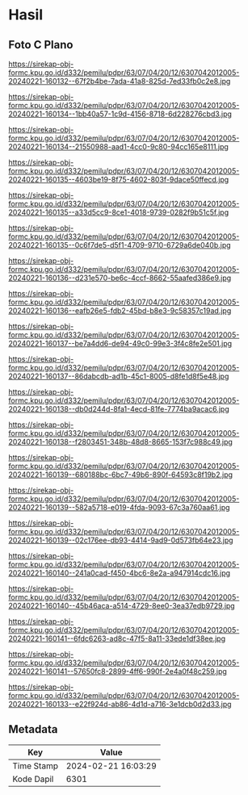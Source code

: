 # Hasil

## Foto C Plano

https://sirekap-obj-formc.kpu.go.id/d332/pemilu/pdpr/63/07/04/20/12/6307042012005-20240221-160132--67f2b4be-7ada-41a8-825d-7ed33fb0c2e8.jpg

https://sirekap-obj-formc.kpu.go.id/d332/pemilu/pdpr/63/07/04/20/12/6307042012005-20240221-160134--1bb40a57-1c9d-4156-8718-6d228276cbd3.jpg

https://sirekap-obj-formc.kpu.go.id/d332/pemilu/pdpr/63/07/04/20/12/6307042012005-20240221-160134--21550988-aad1-4cc0-9c80-94cc165e8111.jpg

https://sirekap-obj-formc.kpu.go.id/d332/pemilu/pdpr/63/07/04/20/12/6307042012005-20240221-160135--4603be19-8f75-4602-803f-9dace50ffecd.jpg

https://sirekap-obj-formc.kpu.go.id/d332/pemilu/pdpr/63/07/04/20/12/6307042012005-20240221-160135--a33d5cc9-8ce1-4018-9739-0282f9b51c5f.jpg

https://sirekap-obj-formc.kpu.go.id/d332/pemilu/pdpr/63/07/04/20/12/6307042012005-20240221-160135--0c6f7de5-d5f1-4709-9710-6729a6de040b.jpg

https://sirekap-obj-formc.kpu.go.id/d332/pemilu/pdpr/63/07/04/20/12/6307042012005-20240221-160136--d231e570-be6c-4ccf-8662-55aafed386e9.jpg

https://sirekap-obj-formc.kpu.go.id/d332/pemilu/pdpr/63/07/04/20/12/6307042012005-20240221-160136--eafb26e5-fdb2-45bd-b8e3-9c58357c19ad.jpg

https://sirekap-obj-formc.kpu.go.id/d332/pemilu/pdpr/63/07/04/20/12/6307042012005-20240221-160137--be7a4dd6-de94-49c0-99e3-3f4c8fe2e501.jpg

https://sirekap-obj-formc.kpu.go.id/d332/pemilu/pdpr/63/07/04/20/12/6307042012005-20240221-160137--86dabcdb-ad1b-45c1-8005-d8fe1d8f5e48.jpg

https://sirekap-obj-formc.kpu.go.id/d332/pemilu/pdpr/63/07/04/20/12/6307042012005-20240221-160138--db0d244d-8fa1-4ecd-81fe-7774ba9acac6.jpg

https://sirekap-obj-formc.kpu.go.id/d332/pemilu/pdpr/63/07/04/20/12/6307042012005-20240221-160138--f2803451-348b-48d8-8665-153f7c988c49.jpg

https://sirekap-obj-formc.kpu.go.id/d332/pemilu/pdpr/63/07/04/20/12/6307042012005-20240221-160139--680188bc-6bc7-49b6-890f-64593c8f19b2.jpg

https://sirekap-obj-formc.kpu.go.id/d332/pemilu/pdpr/63/07/04/20/12/6307042012005-20240221-160139--582a5718-e019-4fda-9093-67c3a760aa61.jpg

https://sirekap-obj-formc.kpu.go.id/d332/pemilu/pdpr/63/07/04/20/12/6307042012005-20240221-160139--02c176ee-db93-4414-9ad9-0d573fb64e23.jpg

https://sirekap-obj-formc.kpu.go.id/d332/pemilu/pdpr/63/07/04/20/12/6307042012005-20240221-160140--241a0cad-f450-4bc6-8e2a-a947914cdc16.jpg

https://sirekap-obj-formc.kpu.go.id/d332/pemilu/pdpr/63/07/04/20/12/6307042012005-20240221-160140--45b46aca-a514-4729-8ee0-3ea37edb9729.jpg

https://sirekap-obj-formc.kpu.go.id/d332/pemilu/pdpr/63/07/04/20/12/6307042012005-20240221-160141--6fdc6263-ad8c-47f5-8a11-33ede1df38ee.jpg

https://sirekap-obj-formc.kpu.go.id/d332/pemilu/pdpr/63/07/04/20/12/6307042012005-20240221-160141--57650fc8-2899-4ff6-990f-2e4a0f48c259.jpg

https://sirekap-obj-formc.kpu.go.id/d332/pemilu/pdpr/63/07/04/20/12/6307042012005-20240221-160133--e22f924d-ab86-4d1d-a716-3e1dcb0d2d33.jpg


## Metadata

| Key        | Value               |
| ---------- | ------------------- |
| Time Stamp | 2024-02-21 16:03:29 |
| Kode Dapil | 6301                |



